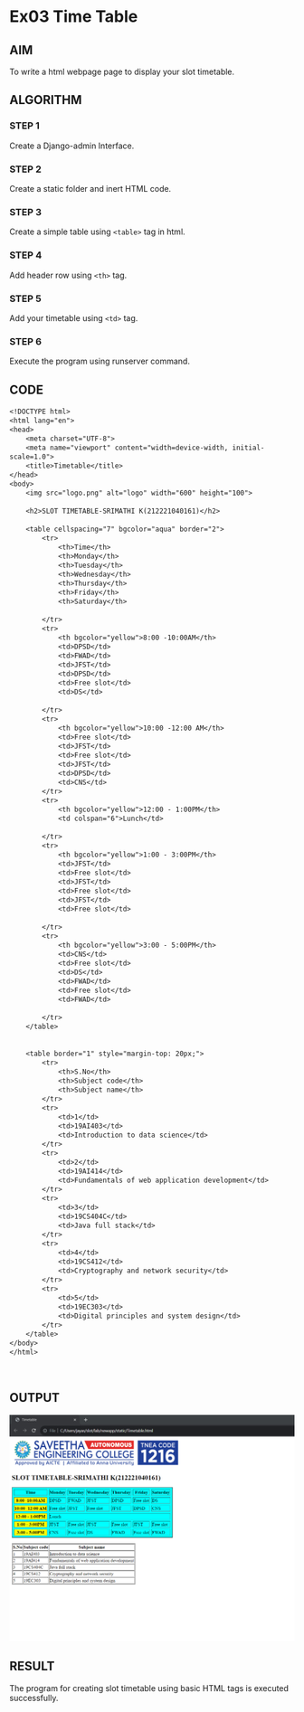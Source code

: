 # Ex03 Time Table

## AIM
To write a html webpage page to display your slot timetable.

## ALGORITHM
### STEP 1
Create a Django-admin Interface.

### STEP 2
Create a static folder and inert HTML code.

### STEP 3
Create a simple table using ```<table>``` tag in html.

### STEP 4
Add header row using ```<th>``` tag.

### STEP 5
Add your timetable using ```<td>``` tag.

### STEP 6
Execute the program using runserver command.

## CODE
```
<!DOCTYPE html>
<html lang="en">
<head>
    <meta charset="UTF-8">
    <meta name="viewport" content="width=device-width, initial-scale=1.0">
    <title>Timetable</title>
</head>
<body>
    <img src="logo.png" alt="logo" width="600" height="100">
    
    <h2>SLOT TIMETABLE-SRIMATHI K(212221040161)</h2>

    <table cellspacing="7" bgcolor="aqua" border="2">
        <tr>
            <th>Time</th>
            <th>Monday</th>
            <th>Tuesday</th>
            <th>Wednesday</th>
            <th>Thursday</th>
            <th>Friday</th>
            <th>Saturday</th>

        </tr>
        <tr>
            <th bgcolor="yellow">8:00 -10:00AM</th>
            <td>DPSD</td>
            <td>FWAD</td>
            <td>JFST</td>
            <td>DPSD</td>
            <td>Free slot</td>
            <td>DS</td>

        </tr>
        <tr>
            <th bgcolor="yellow">10:00 -12:00 AM</th>
            <td>Free slot</td>
            <td>JFST</td>
            <td>Free slot</td>
            <td>JFST</td>
            <td>DPSD</td>
            <td>CNS</td>
        </tr>
        <tr>
            <th bgcolor="yellow">12:00 - 1:00PM</th>
            <td colspan="6">Lunch</td>

        </tr>
        <tr>
            <th bgcolor="yellow">1:00 - 3:00PM</th>
            <td>JFST</td>
            <td>Free slot</td>
            <td>JFST</td>
            <td>Free slot</td>
            <td>JFST</td>
            <td>Free slot</td>

        </tr>
        <tr>
            <th bgcolor="yellow">3:00 - 5:00PM</th>
            <td>CNS</td>
            <td>Free slot</td>
            <td>DS</td>
            <td>FWAD</td>
            <td>Free slot</td>
            <td>FWAD</td>

        </tr>
    </table>


    <table border="1" style="margin-top: 20px;">
        <tr>
            <th>S.No</th>
            <th>Subject code</th>
            <th>Subject name</th>
        </tr>
        <tr>
            <td>1</td>
            <td>19AI403</td>
            <td>Introduction to data science</td>
        </tr>
        <tr>
            <td>2</td>
            <td>19AI414</td>
            <td>Fundamentals of web application development</td>
        </tr>
        <tr>
            <td>3</td>
            <td>19CS404C</td>
            <td>Java full stack</td>
        </tr>
        <tr>
            <td>4</td>
            <td>19CS412</td>
            <td>Cryptography and network security</td>
        </tr>
        <tr>
            <td>5</td>
            <td>19EC303</td>
            <td>Digital principles and system design</td>
        </tr>
    </table>
</body>
</html>



```

## OUTPUT
![Alt text](timetable.PNG)

## RESULT
The program for creating slot timetable using basic HTML tags is executed successfully.
